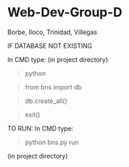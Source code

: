 # Web-Dev-Group-D
Borbe, Iloco, Trinidad, Villegas


IF DATABASE NOT EXISTING

In CMD type: 
(in project directory)
>python 

>from bns import db

>db.create_all()

>exit()

TO RUN:
In CMD type:
>python bns.py run

(in project directory)
